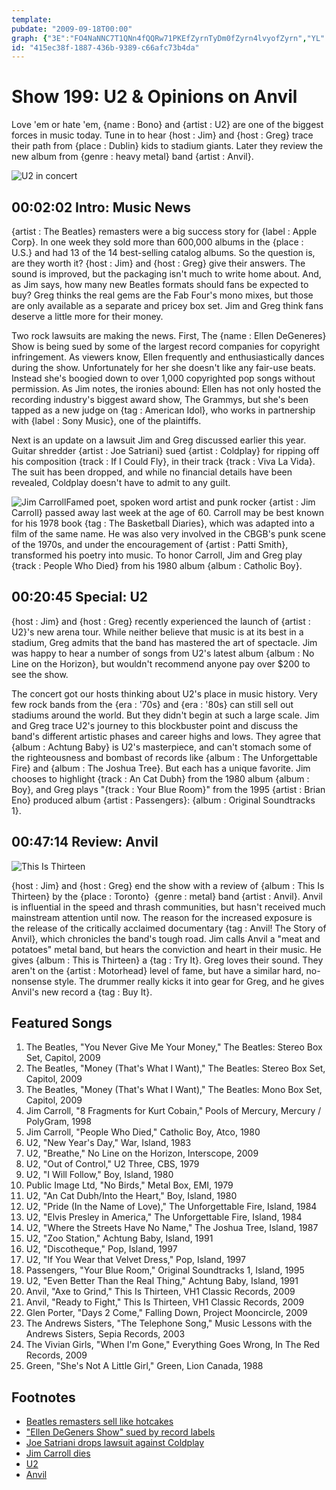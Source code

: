 ```yaml
---
template: 
pubdate: "2009-09-18T00:00"
graph: {"3E":"FO4NaNNC7T1QNn4fQQRw71PKEfZyrnTyDm0fZyrn4lvyofZyrn","YL":"7CSG9jWnRXgQZQWrWvpJgQZQWmckbYgQZQWpNj4l","26Q":"X6cfddhnxe97qipBHm1GMJqVNdhnxe97qipMJqVNKSTaPMJqVNBAfiyKSTaP"}
id: "415ec38f-1887-436b-9389-c66afc73b4da"
---
```






# Show 199: U2 & Opinions on Anvil

Love 'em or hate 'em, {name : Bono} and {artist : U2} are one of the biggest forces in music today. Tune in to hear {host : Jim} and {host : Greg} trace their path from {place : Dublin} kids to stadium giants. Later they review the new album from {genre : heavy metal} band {artist : Anvil}.

![U2 in concert](https://static.soundopinions.org/images/2009/u2.jpg)



## 00:02:02 Intro: Music News

{artist : The Beatles} remasters were a big success story for {label : Apple Corp}. In one week they sold more than 600,000 albums in the {place : U.S.} and had 13 of the 14 best-selling catalog albums. So the question is, are they worth it? {host : Jim} and {host : Greg} give their answers. The sound is improved, but the packaging isn't much to write home about. And, as Jim says, how many new Beatles formats should fans be expected to buy? Greg thinks the real gems are the Fab Four's mono mixes, but those are only available as a separate and pricey box set. Jim and Greg think fans deserve a little more for their money.

Two rock lawsuits are making the news. First, The {name : Ellen DeGeneres} Show is being sued by some of the largest record companies for copyright infringement. As viewers know, Ellen frequently and enthusiastically dances during the show. Unfortunately for her she doesn't like any fair-use beats. Instead she's boogied down to over 1,000 copyrighted pop songs without permission. As Jim notes, the ironies abound: Ellen has not only hosted the recording industry's biggest award show, The Grammys, but she's been tapped as a new judge on {tag : American Idol}, who works in partnership with {label : Sony Music}, one of the plaintiffs.

Next is an update on a lawsuit Jim and Greg discussed earlier this year. Guitar shredder {artist : Joe Satriani} sued {artist : Coldplay} for ripping off his composition {track : If I Could Fly}, in their track {track : Viva La Vida}. The suit has been dropped, and while no financial details have been revealed, Coldplay doesn't have to admit to any guilt.

![Jim Carroll](https://static.soundopinions.org/assets/199/3E0.jpg)Famed poet, spoken word artist and punk rocker {artist : Jim Carroll} passed away last week at the age of 60. Carroll may be best known for his 1978 book {tag : The Basketball Diaries}, which was adapted into a film of the same name. He was also very involved in the CBGB's punk scene of the 1970s, and under the encouragement of {artist : Patti Smith}, transformed his poetry into music. To honor Carroll, Jim and Greg play {track : People Who Died} from his 1980 album {album : Catholic Boy}.



## 00:20:45 Special: U2

{host : Jim} and {host : Greg} recently experienced the launch of {artist : U2}'s new arena tour. While neither believe that music is at its best in a stadium, Greg admits that the band has mastered the art of spectacle. Jim was happy to hear a number of songs from U2's latest album {album : No Line on the Horizon}, but wouldn't recommend anyone pay over $200 to see the show.

The concert got our hosts thinking about U2's place in music history. Very few rock bands from the {era : '70s} and {era : '80s} can still sell out stadiums around the world. But they didn't begin at such a large scale. Jim and Greg trace U2's journey to this blockbuster point and discuss the band's different artistic phases and career highs and lows. They agree that {album : Achtung Baby} is U2's masterpiece, and can't stomach some of the righteousness and bombast of records like {album : The Unforgettable Fire} and {album : The Joshua Tree}. But each has a unique favorite. Jim chooses to highlight {track : An Cat Dubh} from the 1980 album {album : Boy}, and Greg plays "{track : Your Blue Room}" from the 1995 {artist : Brian Eno} produced album {artist : Passengers}: {album : Original Soundtracks 1}.



## 00:47:14 Review: Anvil

![This Is Thirteen](https://static.soundopinions.org/assets/199/26Q0.jpg)

{host : Jim} and {host : Greg} end the show with a review of {album : This Is Thirteen} by the {place : Toronto}  {genre : metal} band {artist : Anvil}. Anvil is influential in the speed and thrash communities, but hasn't received much mainstream attention until now. The reason for the increased exposure is the release of the critically acclaimed documentary {tag : Anvil! The Story of Anvil}, which chronicles the band's tough road. Jim calls Anvil a "meat and potatoes" metal band, but hears the conviction and heart in their music. He gives {album : This is Thirteen} a {tag : Try It}. Greg loves their sound. They aren't on the {artist : Motorhead} level of fame, but have a similar hard, no-nonsense style. The drummer really kicks it into gear for Greg, and he gives Anvil's new record a {tag : Buy It}.



## Featured Songs

1. The Beatles, "You Never Give Me Your Money," The Beatles: Stereo Box Set, Capitol, 2009
2. The Beatles, "Money (That's What I Want)," The Beatles: Stereo Box Set, Capitol, 2009
3. The Beatles, "Money (That's What I Want)," The Beatles: Mono Box Set, Capitol, 2009
4. Jim Carroll, "8 Fragments for Kurt Cobain," Pools of Mercury, Mercury / PolyGram, 1998
5. Jim Carroll, "People Who Died," Catholic Boy, Atco, 1980
6. U2, "New Year's Day," War, Island, 1983
7. U2, "Breathe," No Line on the Horizon, Interscope, 2009
8. U2, "Out of Control," U2 Three, CBS, 1979
9. U2, "I Will Follow," Boy, Island, 1980
10. Public Image Ltd, "No Birds," Metal Box, EMI, 1979
11. U2, "An Cat Dubh/Into the Heart," Boy, Island, 1980
12. U2, "Pride (In the Name of Love)," The Unforgettable Fire, Island, 1984
13. U2, "Elvis Presley in America," The Unforgettable Fire, Island, 1984
14. U2, "Where the Streets Have No Name," The Joshua Tree, Island, 1987
15. U2, "Zoo Station," Achtung Baby, Island, 1991
16. U2, "Discotheque," Pop, Island, 1997
17. U2, "If You Wear that Velvet Dress," Pop, Island, 1997
18. Passengers, "Your Blue Room," Original Soundtracks 1, Island, 1995
19. U2, "Even Better Than the Real Thing," Achtung Baby, Island, 1991
20. Anvil, "Axe to Grind," This Is Thirteen, VH1 Classic Records, 2009
21. Anvil, "Ready to Fight," This Is Thirteen, VH1 Classic Records, 2009
22. Glen Porter, "Days 2 Come," Falling Down, Project Mooncircle, 2009
23. The Andrews Sisters, "The Telephone Song," Music Lessons with the Andrews Sisters, Sepia Records, 2003
24. The Vivian Girls, "When I'm Gone," Everything Goes Wrong, In The Red Records, 2009
25. Green, "She's Not A Little Girl," Green, Lion Canada, 1988



## Footnotes

- [Beatles remasters sell like hotcakes](http://latimesblogs.latimes.com/music_blog/2009/09/beatles-cds-235000-in-2-days.html)
- ["Ellen DeGeners Show" sued by record labels](http://www.rollingstone.com/music/news/ellen-degeneres-show-sued-by-record-labels-over-copyrights-20090911)
- [Joe Satriani drops lawsuit against Coldplay](http://artsbeat.blogs.nytimes.com/2009/09/16/joe-satriani-drops-lawsuit-against-coldplay/?_r=0)
- [Jim Carroll dies](http://www.latimes.com/local/obituaries/la-me-jim-carroll15-2009sep15-story.html)
- [U2](http://www.u2.com/index/home)
- [Anvil](https://www.facebook.com/anvilmetal/)